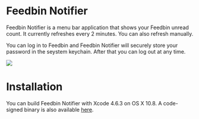 # Feedbin Notifier

Feedbin Notifier is a menu bar application that shows your Feedbin unread count. It currently refreshes every 2 minutes. You can also refresh manually.

You can log in to Feedbin and Feedbin Notifier will securely store your password in the seystem keychain. After that you can log out at any time.

![](http://f.cl.ly/items/3g2Q3Z3w361q3q2v0j2h/feedbin-notifier-screenshot.jpg)

# Installation

You can build Feedbin Notifier with Xcode 4.6.3 on OS X 10.8. A code-signed binary is also available [here](http://cl.ly/Py3f).
